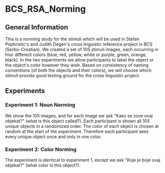 # BCS_RSA_Norming

## General Information

This is a norming study for the stimuli which will be used in Stefan Pophristic's
and Judith Degen's cross linguistic reference project in BCS (Serbo-Croatian). We
created a set of 105 stimuli images, each occurring in four different colors
(blue, red, yellow, white or purple, green, orange, black). In the two experiments
we allow participants to label the object or the object's color however they wish.
Based on consistency of naming conventions (of both the objects and their colors),
we will choose which stimuli provide good testing ground for the cross linguistic project.

## Experiments
### Experiment 1: Noun Norming
We show the 105 images, and for each image we ask "Kako se zove ovaj objekat?"
(what is this object called?). Each participant is shown all 105 unique objects
in a randomized order. The color of each object is chosen at random at the start
of the experiment. Therefore each participant sees every unique object once and
only in one color.

### Experiment 2: Color Norming
The experiment is identical to experiment 1, except we ask "Koje je boje ovaj objekat?"
(what color is this object?).
